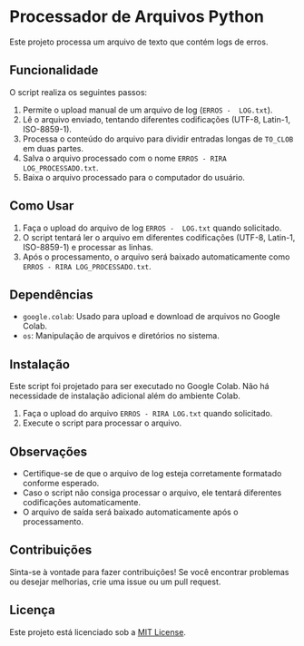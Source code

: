 # Processador de Arquivos Python

Este projeto processa um arquivo de texto que contém logs de erros.

## Funcionalidade

O script realiza os seguintes passos:

1. Permite o upload manual de um arquivo de log (`ERROS -  LOG.txt`).
2. Lê o arquivo enviado, tentando diferentes codificações (UTF-8, Latin-1, ISO-8859-1).
3. Processa o conteúdo do arquivo para dividir entradas longas de `TO_CLOB` em duas partes.
4. Salva o arquivo processado com o nome `ERROS - RIRA LOG_PROCESSADO.txt`.
5. Baixa o arquivo processado para o computador do usuário.

## Como Usar

1. Faça o upload do arquivo de log `ERROS -  LOG.txt` quando solicitado.
2. O script tentará ler o arquivo em diferentes codificações (UTF-8, Latin-1, ISO-8859-1) e processar as linhas.
3. Após o processamento, o arquivo será baixado automaticamente como `ERROS - RIRA LOG_PROCESSADO.txt`.

## Dependências

- `google.colab`: Usado para upload e download de arquivos no Google Colab.
- `os`: Manipulação de arquivos e diretórios no sistema.

## Instalação

Este script foi projetado para ser executado no Google Colab. Não há necessidade de instalação adicional além do ambiente Colab.

1. Faça o upload do arquivo `ERROS - RIRA LOG.txt` quando solicitado.
2. Execute o script para processar o arquivo.

## Observações

- Certifique-se de que o arquivo de log esteja corretamente formatado conforme esperado.
- Caso o script não consiga processar o arquivo, ele tentará diferentes codificações automaticamente.
- O arquivo de saída será baixado automaticamente após o processamento.

## Contribuições

Sinta-se à vontade para fazer contribuições! Se você encontrar problemas ou desejar melhorias, crie uma issue ou um pull request.

## Licença

Este projeto está licenciado sob a [MIT License](LICENSE).
